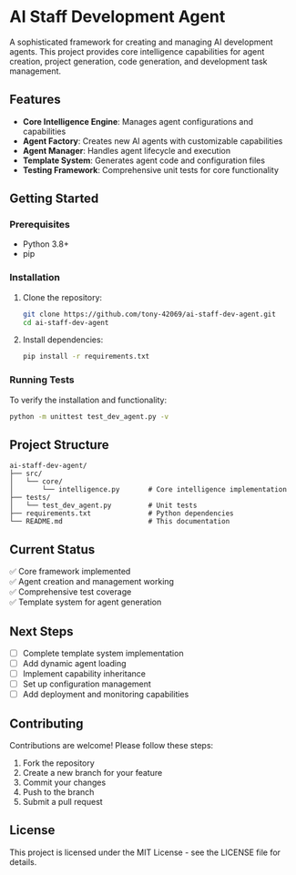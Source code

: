 # AI Staff Development Agent

A sophisticated framework for creating and managing AI development agents. This project provides core intelligence capabilities for agent creation, project generation, code generation, and development task management.

## Features

- **Core Intelligence Engine**: Manages agent configurations and capabilities
- **Agent Factory**: Creates new AI agents with customizable capabilities
- **Agent Manager**: Handles agent lifecycle and execution
- **Template System**: Generates agent code and configuration files
- **Testing Framework**: Comprehensive unit tests for core functionality

## Getting Started

### Prerequisites
- Python 3.8+
- pip

### Installation
1. Clone the repository:
   ```bash
   git clone https://github.com/tony-42069/ai-staff-dev-agent.git
   cd ai-staff-dev-agent
   ```

2. Install dependencies:
   ```bash
   pip install -r requirements.txt
   ```

### Running Tests
To verify the installation and functionality:
```bash
python -m unittest test_dev_agent.py -v
```

## Project Structure

```
ai-staff-dev-agent/
├── src/
│   └── core/
│       └── intelligence.py       # Core intelligence implementation
├── tests/
│   └── test_dev_agent.py         # Unit tests
├── requirements.txt              # Python dependencies
└── README.md                     # This documentation
```

## Current Status

✅ Core framework implemented  
✅ Agent creation and management working  
✅ Comprehensive test coverage  
✅ Template system for agent generation  

## Next Steps

- [ ] Complete template system implementation
- [ ] Add dynamic agent loading
- [ ] Implement capability inheritance
- [ ] Set up configuration management
- [ ] Add deployment and monitoring capabilities

## Contributing

Contributions are welcome! Please follow these steps:
1. Fork the repository
2. Create a new branch for your feature
3. Commit your changes
4. Push to the branch
5. Submit a pull request

## License

This project is licensed under the MIT License - see the LICENSE file for details.
